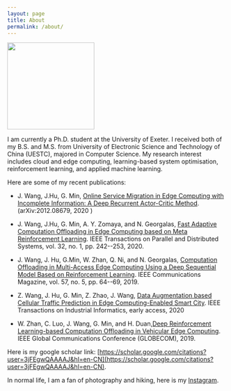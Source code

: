 ```yaml
---
layout: page
title: About
permalink: /about/
---
```

<img src="{{ '/assets/images/profile_photo.jpg' | relative_url }}" width="200" height="200" />

I am currently a Ph.D. student at the University of Exeter. I received both of my B.S. and M.S. from University of Electronic Science and Technology of China (UESTC), majored in Computer Science. My research interest includes cloud and edge computing, learning-based system optimisation, reinforcement learning, and applied machine learning. 

Here are some of my recent publications:

* J. Wang, J.Hu, G. Min, [Online Service Migration in Edge Computing with Incomplete Information: A Deep Recurrent Actor-Critic Method](https://arxiv.org/abs/2012.08679). (arXiv:2012.08679, 2020 )

* J. Wang, J.Hu, G. Min, A. Y. Zomaya, and N. Georgalas, [Fast Adaptive Computation Offloading in Edge Computing based on Meta Reinforcement Learning](https://arxiv.org/abs/2008.02033). IEEE Transactions on Parallel and Distributed Systems, vol. 32, no. 1, pp. 242--253, 2020.

* J. Wang, J. Hu, G.Min, W. Zhan, Q. Ni, and N. Georgalas, [Computation Offloading in Multi-Access Edge Computing Using a Deep Sequential Model Based on Reinforcement Learning](https://ore.exeter.ac.uk/repository/bitstream/handle/10871/36902/confpaper.pdf;jsessionid=61B0B4362F3AFFAF5968729F1F23B01D?sequence=1). IEEE Communications Magazine, vol. 57, no. 5, pp. 64--69, 2019. 

* Z. Wang, J. Hu, G. Min, Z. Zhao, J. Wang, [Data Augmentation based Cellular Traffic Prediction in Edge Computing-Enabled Smart City](https://ieeexplore.ieee.org/document/9140397). IEEE Transactions on Industrial Informatics, early access, 2020

* W. Zhan, C. Luo, J. Wang, G. Min, and H. Duan,[Deep Reinforcement Learning-based Computation Offloading in Vehicular Edge Computing](https://ieeexplore.ieee.org/abstract/document/9013982). IEEE Global Communications Conference (GLOBECOM), 2019.

Here is my google scholar link: [https://scholar.google.com/citations?user=3jFEgwQAAAAJ&hl=en-CN](https://scholar.google.com/citations?user=3jFEgwQAAAAJ&hl=en-CN).

In normal life, I am a fan of photography and hiking, here is my [Instagram](https://www.instagram.com/linkpark1904/).
